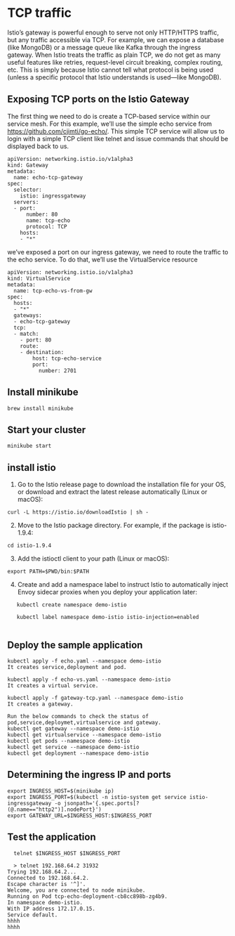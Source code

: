 # TCP traffic

Istio’s gateway is powerful enough to serve not only HTTP/HTTPS traffic, but any traffic accessible via TCP. For example, we can expose a database (like MongoDB) or a message queue like Kafka through the ingress gateway. When Istio treats the traffic as plain TCP, we do not get as many useful features like retries, request-level circuit breaking, complex routing, etc. This is simply because Istio cannot tell what protocol is being used (unless a specific protocol that Istio understands is used—like MongoDB).

## Exposing TCP ports on the Istio Gateway
The first thing we need to do is create a TCP-based service within our service mesh. For this example, we’ll use the simple echo service from https://github.com/cjimti/go-echo/. This simple TCP service will allow us to login with a simple TCP client like telnet and issue commands that should be displayed back to us.



```
apiVersion: networking.istio.io/v1alpha3
kind: Gateway
metadata:
  name: echo-tcp-gateway
spec:
  selector:
    istio: ingressgateway
  servers:
  - port:
      number: 80
      name: tcp-echo
      protocol: TCP
    hosts:
    - "*"
```

we’ve exposed a port on our ingress gateway, we need to route the traffic to the echo service. To do that, we’ll use the VirtualService resource

```
apiVersion: networking.istio.io/v1alpha3
kind: VirtualService
metadata:
  name: tcp-echo-vs-from-gw
spec:
  hosts:
  - "*"
  gateways:
  - echo-tcp-gateway
  tcp:
  - match:
    - port: 80
    route:
    - destination:
        host: tcp-echo-service
        port:
          number: 2701
```

## Install minikube
```
brew install minikube

```

## Start your cluster

```
minikube start

```

## install istio

1. Go to the Istio release page to download the installation file for your OS, or download and extract the latest release automatically (Linux or macOS):

```
curl -L https://istio.io/downloadIstio | sh -

```

2. Move to the Istio package directory. For example, if the package is istio-1.9.4:
```
cd istio-1.9.4
```

3. Add the istioctl client to your path (Linux or macOS):
```
export PATH=$PWD/bin:$PATH

```
4. Create and add a namespace label to instruct Istio to automatically inject Envoy sidecar proxies when you deploy your application later:
```
   kubectl create namespace demo-istio
   
   kubectl label namespace demo-istio istio-injection=enabled
   
```
## Deploy the sample application

```
kubectl apply -f echo.yaml --namespace demo-istio
It creates service,deployment and pod.

kubectl apply -f echo-vs.yaml --namespace demo-istio
It creates a virtual service.

kubectl apply -f gateway-tcp.yaml --namespace demo-istio
It creates a gateway.

Run the below commands to check the status of pod,service,deploymet,virtualservice and gateway.
kubectl get gateway --namespace demo-istio
kubectl get virtualservice --namespace demo-istio
kubectl get pods --namespace demo-istio
kubectl get service --namespace demo-istio
kubectl get deployment --namespace demo-istio

```

## Determining the ingress IP and ports

```
export INGRESS_HOST=$(minikube ip)
export INGRESS_PORT=$(kubectl -n istio-system get service istio-ingressgateway -o jsonpath='{.spec.ports[?(@.name=="http2")].nodePort}')
export GATEWAY_URL=$INGRESS_HOST:$INGRESS_PORT
```

## Test the application

```
  telnet $INGRESS_HOST $INGRESS_PORT

  > telnet 192.168.64.2 31932
Trying 192.168.64.2...
Connected to 192.168.64.2.
Escape character is '^]'.
Welcome, you are connected to node minikube.
Running on Pod tcp-echo-deployment-cb8cc898b-zg4b9.
In namespace demo-istio.
With IP address 172.17.0.15.
Service default.
hhhh
hhhh
  
```

